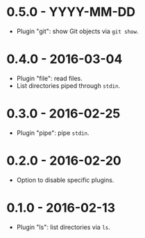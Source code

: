 # 0.5.0 - YYYY-MM-DD #

- Plugin "git": show Git objects via `git show`.

# 0.4.0 - 2016-03-04 #

- Plugin "file": read files.
- List directories piped through `stdin`.

# 0.3.0 - 2016-02-25 #

- Plugin "pipe": pipe `stdin`.

# 0.2.0 - 2016-02-20 #

- Option to disable specific plugins.

# 0.1.0 - 2016-02-13 #

- Plugin "ls": list directories via `ls`.
